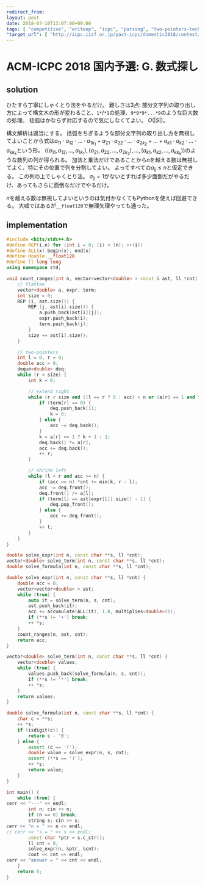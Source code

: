 ```yaml
---
redirect_from:
layout: post
date: 2018-07-10T13:07:00+09:00
tags: [ "competitive", "writeup", "icpc", "parsing", "two-pointers-technique" ]
"target_url": [ "http://icpc.iisf.or.jp/past-icpc/domestic2018/contest/all_ja.html", "http://icpc.iisf.or.jp/past-icpc/domestic2018/judgedata/G/" ]
---
```


# ACM-ICPC 2018 国内予選: G. 数式探し

## solution

ひたすら丁寧にしゃくとり法をやるだけ。
難しさは3点: 部分文字列の取り出し方によって構文木の形が変わること、`1*`/`*1`の処理、`9*9*9*...*9`のような巨大数の処理。
括弧はかならず対応するので気にしなくてよい。
<span>$O(|S|)$</span>。

構文解析は適当にする。
括弧をちぎるような部分文字列の取り出し方を無視してよいことから式は<span>$a_{11} \cdot a_{12} \cdot \dots \cdot a_{1k_1} + a_{21} \cdot a_{22} \cdot \dots \cdot a_{2k_2} + \dots + a_{k1} \cdot a_{k2} \cdot \dots \cdot a_{kk_k}$</span>という形。
<span>$\left( ( a_{11}, a_{12}, \dots, a_{1k_1} ), ( a_{21}, a_{22}, \dots, a_{2k_2} ), \dots, ( a_{k1}, a_{k2}, \dots, a_{kk_k} ) \right)$</span>のような数列の列が得られる。
加法と乗法だけであることから$n$を越える数は無視してよく、特にその位置で列を分割してよい。
よってすべての<span>$a_{ij} \le n$</span>と仮定できる。
この列の上でしゃくとり法。
<span>$a_{ij} = 1$</span>がないとすれば多少面倒だがやるだけ、あってもさらに面倒なだけでやるだけ。

$n$を越える数は無視してよいというのは気付かなくてもPythonを使えば回避できる。
大嘘ではあるが`__float128`で無理矢理やっても通った。

## implementation

``` c++
#include <bits/stdc++.h>
#define REP(i,n) for (int i = 0; (i) < (n); ++(i))
#define ALL(x) begin(x), end(x)
#define double __float128
#define ll long long
using namespace std;

void count_ranges(int n, vector<vector<double> > const & ast, ll *cnt) {
    // flatten
    vector<double> a, expr, term;
    int size = 0;
    REP (i, ast.size()) {
        REP (j, ast[i].size()) {
            a.push_back(ast[i][j]);
            expr.push_back(i);
            term.push_back(j);
        }
        size += ast[i].size();
    }

    // two-pointers
    int l = 0, r = 0;
    double acc = 0;
    deque<double> deq;
    while (r < size) {
        int k = 0;

        // extend right
        while (r < size and ((l == r ? 0 : acc) < n or (a[r] == 1 and term[r] >= 1))) {
            if (term[r] == 0) {
                deq.push_back(1);
                k = 0;
            } else {
                acc -= deq.back();
            }
            k = a[r] == 1 ? k + 1 : 1;
            deq.back() *= a[r];
            acc += deq.back();
            ++ r;
        }

        // shrink left
        while (l < r and acc >= n) {
            if (acc == n) *cnt += min(k, r - l);
            acc -= deq.front();
            deq.front() /= a[l];
            if (term[l] == ast[expr[l]].size() - 1) {
                deq.pop_front();
            } else {
                acc += deq.front();
            }
            ++ l;
        }
    }
}

double solve_expr(int n, const char **s, ll *cnt);
vector<double> solve_term(int n, const char **s, ll *cnt);
double solve_formula(int n, const char **s, ll *cnt);

double solve_expr(int n, const char **s, ll *cnt) {
    double acc = 0;
    vector<vector<double> > ast;
    while (true) {
        auto it = solve_term(n, s, cnt);
        ast.push_back(it);
        acc += accumulate(ALL(it), 1.0, multiplies<double>());
        if (**s != '+') break;
        ++ *s;
    }
    count_ranges(n, ast, cnt);
    return acc;
}

vector<double> solve_term(int n, const char **s, ll *cnt) {
    vector<double> values;
    while (true) {
        values.push_back(solve_formula(n, s, cnt));
        if (**s != '*') break;
        ++ *s;
    }
    return values;
}

double solve_formula(int n, const char **s, ll *cnt) {
    char c = **s;
    ++ *s;
    if (isdigit(c)) {
        return c - '0';
    } else {
        assert (c == '(');
        double value = solve_expr(n, s, cnt);
        assert (**s == ')');
        ++ *s;
        return value;
    }
}

int main() {
    while (true) {
cerr << "---" << endl;
        int n; cin >> n;
        if (n == 0) break;
        string s; cin >> s;
cerr << "n = " << n << endl;
// cerr << "s = " << s << endl;
        const char *ptr = s.c_str();
        ll cnt = 0;
        solve_expr(n, &ptr, &cnt);
        cout << cnt << endl;
cerr << "answer = " << cnt << endl;
    }
    return 0;
}
```
